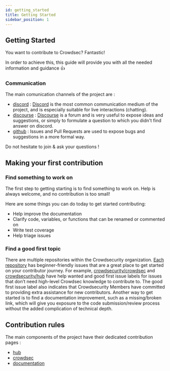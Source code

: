 ```yaml
---
id: getting_started
title: Getting Started
sidebar_position: 1
---
```



## Getting Started

You want to contribute to Crowdsec? Fantastic!

In order to achieve this, this guide will provide you with all the needed information and guidance :+1:

### Communication

The main comunication channels of the project are :
 - [discord](https://discord.gg/crowdsec) : [Discord](https://discord.com/) is the most common communication medium of the project, and is especially suitable for live interactions (chatting).
 - [discourse](https://discourse.crowdsec.net/) : [Discourse](https://www.discourse.org/) is a forum and is very useful to expose ideas and suggestions, or simply to formulate a question to which you didn't find answer on discord.
 - [github](https://github.com/crowdsecurity/) : Issues and Pull Requests are used to expose bugs and suggestions in a more formal way.

Do not hesitate to join & ask your questions !

## Making your first contribution

### Find something to work on

The first step to getting starting is to find something to work on. Help is always welcome, and no contribution is too small!

Here are some things you can do today to get started contributing:

 - Help improve the documentation
 - Clarify code, variables, or functions that can be renamed or commented on
 - Write test coverage
 - Help triage issues

### Find a good first topic

There are multiple repositories within the Crowdsecurity organization. [Each repository](https://github.com/crowdsecurity/) has beginner-friendly issues that are a great place to get started on your contributor journey. For example, [crowdsecurity/crowdsec](https://github.com/crowdsecurity/crowdsec/issues) and [crowdsecurity/hub](https://github.com/crowdsecurity/hub/issues) have help wanted and good first issue labels for issues that don’t need high-level Crowdsec knowledge to contribute to. The good first issue label also indicates that Crowdsecurity Members have committed to providing extra assistance for new contributors. Another way to get started is to find a documentation improvement, such as a missing/broken link, which will give you exposure to the code submission/review process without the added complication of technical depth.

## Contribution rules

The main components of the project have their dedicated contribution pages :

 - [hub](/docs/contributing/contributing_hub)
 - [crowdsec](/docs/contributing/contributing_crowdsec)
 - [documentation](/docs/contributing/contributing_doc)





